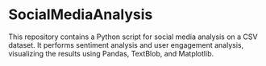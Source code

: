 # SocialMediaAnalysis
This repository contains a Python script for social media analysis on a CSV dataset. It performs sentiment analysis and user engagement analysis, visualizing the results using Pandas, TextBlob, and Matplotlib.
